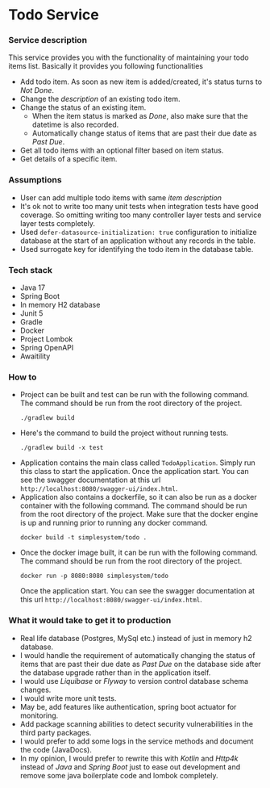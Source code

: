 # Todo Service

### Service description

This service provides you with the functionality of maintaining your todo items list. Basically it provides you
following functionalities

* Add todo item. As soon as new item is added/created, it's status turns to *Not Done*.
* Change the *description* of an existing todo item.
* Change the status of an existing item.
    * When the item status is marked as *Done*, also make sure that the datetime is also recorded.
    * Automatically change status of items that are past their due date as *Past Due*.
* Get all todo items with an optional filter based on item status.
* Get details of a specific item.

### Assumptions

* User can add multiple todo items with same *item description*
* It's ok not to write too many unit tests when integration tests have good coverage. So omitting writing too many
  controller layer tests and service layer tests completely.
* Used `defer-datasource-initialization: true` configuration to initialize database at the start of an application
  without any records in the table.
* Used surrogate key for identifying the todo item in the database table.

### Tech stack

* Java 17
* Spring Boot
* In memory H2 database
* Junit 5
* Gradle
* Docker
* Project Lombok
* Spring OpenAPI
* Awaitility

### How to

* Project can be built and test can be run with the following command. The command should be run from the root directory
  of the project.
  ```
  ./gradlew build
  ```
* Here's the command to build the project without running tests.
  ```
  ./gradlew build -x test
  ```
* Application contains the main class called `TodoApplication`. Simply run this class to start the application. Once the
  application start. You can see the swagger documentation at this url `http://localhost:8080/swagger-ui/index.html`.
* Application also contains a dockerfile, so it can also be run as a docker container with the following command. The
  command should be run from the root directory of the project. Make sure that the docker engine is up and running prior
  to running any docker command.
  ```
  docker build -t simplesystem/todo .
  ```
* Once the docker image built, it can be run with the following command. The command should be run from the root
  directory of the project.
  ```
  docker run -p 8080:8080 simplesystem/todo
  ```
  Once the application start. You can see the swagger documentation at this
  url `http://localhost:8080/swagger-ui/index.html`.

### What it would take to get it to production
* Real life database (Postgres, MySql etc.) instead of just in memory h2 database.
* I would handle the requirement of automatically changing the status of items that are past their due date as *Past Due*
on the database side after the database upgrade rather than in the application itself.
* I would use *Liquibase* or *Flyway* to version control database schema changes.
* I would write more unit tests.
* May be, add features like authentication, spring boot actuator for monitoring.
* Add package scanning abilities to detect security vulnerabilities in the third party packages.
* I would prefer to add some logs in the service methods and document the code (JavaDocs).
* In my opinion, I would prefer to rewrite this with *Kotlin* and *Http4k* instead of *Java* and *Spring Boot* just to 
ease out development and remove some java boilerplate code and lombok completely.
